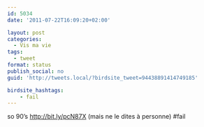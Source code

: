 ```yaml
---
id: 5034
date: '2011-07-22T16:09:20+02:00'

layout: post
categories:
  - Vis ma vie
tags:
  - tweet
format: status
publish_social: no
guid: 'http://tweets.local/?birdsite_tweet=94438891414749185'

birdsite_hashtags:
    - fail
---
```


so 90’s http://bit.ly/pcN87X (mais ne le dites à personne) #fail